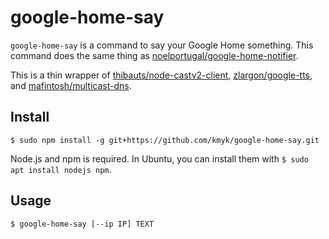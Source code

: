 # google-home-say

`google-home-say` is a command to say your Google Home something.
This command does the same thing as [noelportugal/google-home-notifier](https://github.com/noelportugal/google-home-notifier).

This is a thin wrapper of [thibauts/node-castv2-client](https://github.com/thibauts/node-castv2-client), [zlargon/google-tts](https://github.com/zlargon/google-tts), and [mafintosh/multicast-dns](https://github.com/mafintosh/multicast-dns).

## Install

```console
$ sudo npm install -g git+https://github.com/kmyk/google-home-say.git
```

Node.js and npm is required. In Ubuntu, you can install them with `$ sudo apt install nodejs npm`.

## Usage

```console
$ google-home-say [--ip IP] TEXT
```

